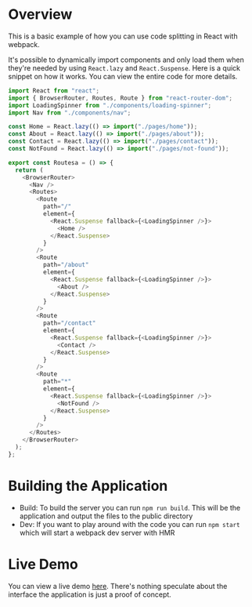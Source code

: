 # Overview 

This is a basic example of how you can use code splitting in React with webpack.

It's possible to dynamically import components and only load them when they're needed by using `React.lazy` and `React.Suspense`. Here is a quick snippet on how it works. You can view the entire code for more details.

```typescript
import React from "react";
import { BrowserRouter, Routes, Route } from "react-router-dom";
import LoadingSpinner from "./components/loading-spinner";
import Nav from "./components/nav";

const Home = React.lazy(() => import("./pages/home"));
const About = React.lazy(() => import("./pages/about"));
const Contact = React.lazy(() => import("./pages/contact"));
const NotFound = React.lazy(() => import("./pages/not-found"));

export const Routesa = () => {
  return (
    <BrowserRouter>
      <Nav />
      <Routes>
        <Route
          path="/"
          element={
            <React.Suspense fallback={<LoadingSpinner />}>
              <Home />
            </React.Suspense>
          }
        />
        <Route
          path="/about"
          element={
            <React.Suspense fallback={<LoadingSpinner />}>
              <About />
            </React.Suspense>
          }
        />
        <Route
          path="/contact"
          element={
            <React.Suspense fallback={<LoadingSpinner />}>
              <Contact />
            </React.Suspense>
          }
        />
        <Route
          path="*"
          element={
            <React.Suspense fallback={<LoadingSpinner />}>
              <NotFound />
            </React.Suspense>
          }
        />
      </Routes>
    </BrowserRouter>
  );
};
```

# Building the Application

- Build: To build the server you can run `npm run build`. This will be the application and output the files to the public directory
- Dev: If you want to play around with the code you can run `npm start` which will start a webpack dev server with HMR

# Live Demo

You can view a live demo [here](react-code-splitting-example.vercel.app). There's nothing speculate about the interface the application is just a proof of concept.
